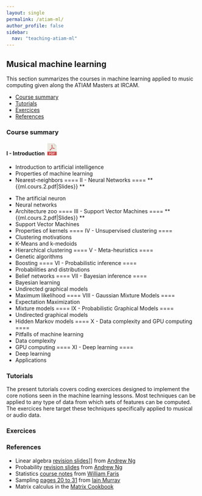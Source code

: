 ```yaml
---
layout: single
permalink: /atiam-ml/
author_profile: false
sidebar:
  nav: "teaching-atiam-ml"
---
```


## Musical machine learning

This section summarizes the courses in machine learning applied to music computing given along the ATIAM Masters at IRCAM.
  * [Course summary](/atiam-ml/#course-summary)
  * [Tutorials](/atiam-ml/#tutorials)
  * [Exercices](/atiam-ml/#exercices)
  * [References](/atiam-ml/#references)

### Course summary

#### I - Introduction [![](../images/pdf.png)](../documents/MML.Lesson.1.Introduction.pdf)
  * Introduction to artificial intelligence
  * Properties of machine learning
  * Nearest-neighbors
==== II - Neural Networks ====
** {{ml.cours.2.pdf|Slides}} **
  - The artificial neuron
  - Neural networks
  - Architecture zoo
==== III - Support Vector Machines ====
** {{ml.cours.2.pdf|Slides}} **
  - Support Vector Machines
  - Properties of kernels
==== IV - Unsupervised clustering ====
  - Clustering motivations
  - K-Means and k-medoids
  - Hierarchical clustering
==== V - Meta-heuristics ====
  - Genetic algorithms
  - Boosting
==== VI - Probabilistic inference ====
  - Probabilities and distributions
  - Belief networks
==== VII - Bayesian inference ====
  - Bayesian learning
  - Undirected graphical models
  - Maximum likelihood
==== VIII - Gaussian Mixture Models ====
  - Expectation Maximization
  - Mixture models
==== IX - Probabilistic Graphical Models ====
  - Undirected graphical models
  - Hidden Markov models
==== X - Data complexity and GPU computing ====
  - Pitfalls of machine learning
  - Data complexity
  - GPU computing
==== XI - Deep learning ====
  - Deep learning
  - Applications

### Tutorials

The present tutorials covers coding exercices designed to implement the core notions seen in the machine learning lessons. Most techniques can be applied to any type of data from which sets of features can be computed. The exercices here target these techniques specifically applied to musical or audio data.

### Exercices

### References

  * Linear algebra [revision slides](http://see.stanford.edu/materials/aimlcs229/cs229-linalg.pdf)]] from [Andrew Ng](http://ai.stanford.edu/~ang/)
  * Probability [revision slides](http://see.stanford.edu/materials/aimlcs229/cs229-prob.pdf) from [Andrew Ng]()
  * Statistics [course notes](http://math.arizona.edu/~faris/stat.pdf) from [William Faris](http://math.arizona.edu/~faris/)
  * Sampling [pages 20 to 31](http://homepages.inf.ed.ac.uk/imurray2/pub/07thesis/murray_thesis_2007.pdf) from [Iain Murray](http://homepages.inf.ed.ac.uk/imurray2/)
  * Matrix calculus in the [Matrix Cookbook](http://web.mit.edu/~wingated/www/stuff_i_use/matrix_cookbook.pdf)
